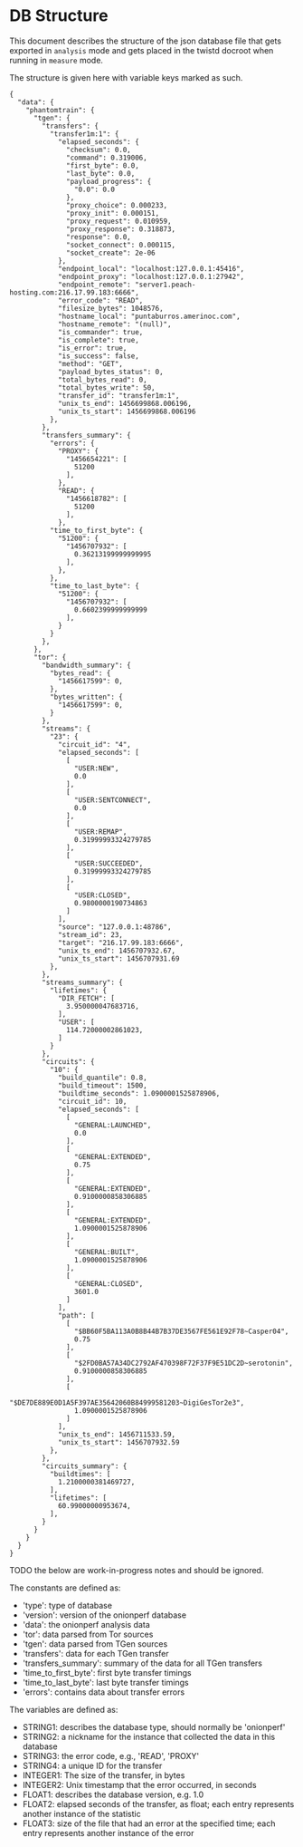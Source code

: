 # DB Structure

This document describes the structure of the json database file that gets exported in `analysis` mode and gets placed in the twistd docroot when running in `measure` mode.

The structure is given here with variable keys marked as such.

    {
      "data": {
        "phantomtrain": {
          "tgen": {
            "transfers": {
              "transfer1m:1": {
                "elapsed_seconds": {
                  "checksum": 0.0,
                  "command": 0.319006,
                  "first_byte": 0.0,
                  "last_byte": 0.0,
                  "payload_progress": {
                    "0.0": 0.0
                  },
                  "proxy_choice": 0.000233,
                  "proxy_init": 0.000151,
                  "proxy_request": 0.010959,
                  "proxy_response": 0.318873,
                  "response": 0.0,
                  "socket_connect": 0.000115,
                  "socket_create": 2e-06
                },
                "endpoint_local": "localhost:127.0.0.1:45416",
                "endpoint_proxy": "localhost:127.0.0.1:27942",
                "endpoint_remote": "server1.peach-hosting.com:216.17.99.183:6666",
                "error_code": "READ",
                "filesize_bytes": 1048576,
                "hostname_local": "puntaburros.amerinoc.com",
                "hostname_remote": "(null)",
                "is_commander": true,
                "is_complete": true,
                "is_error": true,
                "is_success": false,
                "method": "GET",
                "payload_bytes_status": 0,
                "total_bytes_read": 0,
                "total_bytes_write": 50,
                "transfer_id": "transfer1m:1",
                "unix_ts_end": 1456699868.006196,
                "unix_ts_start": 1456699868.006196
              },
            },
            "transfers_summary": {
              "errors": {
                "PROXY": {
                  "1456654221": [
                    51200
                  ],
                },
                "READ": {
                  "1456618782": [
                    51200
                  ],
                },
              "time_to_first_byte": {
                "51200": {
                  "1456707932": [
                    0.36213199999999995
                  ],
                },
              },
              "time_to_last_byte": {
                "51200": {
                  "1456707932": [
                    0.6602399999999999
                  ],
                }
              }
            },
          },
          "tor": {
            "bandwidth_summary": {
              "bytes_read": {
                "1456617599": 0,
              },
              "bytes_written": {
                "1456617599": 0,
              }
            },
            "streams": {
              "23": {
                "circuit_id": "4",
                "elapsed_seconds": [
                  [
                    "USER:NEW",
                    0.0
                  ],
                  [
                    "USER:SENTCONNECT",
                    0.0
                  ],
                  [
                    "USER:REMAP",
                    0.31999993324279785
                  ],
                  [
                    "USER:SUCCEEDED",
                    0.31999993324279785
                  ],
                  [
                    "USER:CLOSED",
                    0.9800000190734863
                  ]
                ],
                "source": "127.0.0.1:48786",
                "stream_id": 23,
                "target": "216.17.99.183:6666",
                "unix_ts_end": 1456707932.67,
                "unix_ts_start": 1456707931.69
              },
            },
            "streams_summary": {
              "lifetimes": {
                "DIR_FETCH": [
                  3.950000047683716,
                ],
                "USER": [
                  114.72000002861023,
                ]
              }
            },
            "circuits": {
              "10": {
                "build_quantile": 0.8,
                "build_timeout": 1500,
                "buildtime_seconds": 1.0900001525878906,
                "circuit_id": 10,
                "elapsed_seconds": [
                  [
                    "GENERAL:LAUNCHED",
                    0.0
                  ],
                  [
                    "GENERAL:EXTENDED",
                    0.75
                  ],
                  [
                    "GENERAL:EXTENDED",
                    0.9100000858306885
                  ],
                  [
                    "GENERAL:EXTENDED",
                    1.0900001525878906
                  ],
                  [
                    "GENERAL:BUILT",
                    1.0900001525878906
                  ],
                  [
                    "GENERAL:CLOSED",
                    3601.0
                  ]
                ],
                "path": [
                  [
                    "$BB60F5BA113A0B8B44B7B37DE3567FE561E92F78~Casper04",
                    0.75
                  ],
                  [
                    "$2FD0BA57A34DC2792AF470398F72F37F9E51DC2D~serotonin",
                    0.9100000858306885
                  ],
                  [
                    "$DE7DE889E0D1A5F397AE35642060B84999581203~DigiGesTor2e3",
                    1.0900001525878906
                  ]
                ],
                "unix_ts_end": 1456711533.59,
                "unix_ts_start": 1456707932.59
              },
            },
            "circuits_summary": {
              "buildtimes": [
                1.2100000381469727,
              ],
              "lifetimes": [
                60.99000000953674,
              ],
            }
          }
        }
      }
    }


TODO the below are work-in-progress notes and should be ignored.

The constants are defined as:

  + 'type': type of database
  + 'version': version of the onionperf database
  + 'data': the onionperf analysis data
  + 'tor': data parsed from Tor sources
  + 'tgen': data parsed from TGen sources
  + 'transfers': data for each TGen transfer
  + 'transfers_summary': summary of the data for all TGen transfers
  + 'time_to_first_byte': first byte transfer timings
  + 'time_to_last_byte': last byte transfer timings
  + 'errors': contains data about transfer errors

The variables are defined as:

  + STRING1: describes the database type, should normally be 'onionperf'
  + STRING2: a nickname for the instance that collected the data in this database
  + STRING3: the error code, e.g., 'READ', 'PROXY'
  + STRING4: a unique ID for the transfer
  + INTEGER1: The size of the transfer, in bytes
  + INTEGER2: Unix timestamp that the error occurred, in seconds
  + FLOAT1: describes the database version, e.g. 1.0
  + FLOAT2: elapsed seconds of the transfer, as float; each entry represents another instance of the statistic
  + FLOAT3: size of the file that had an error at the specified time; each entry represents another instance of the error
